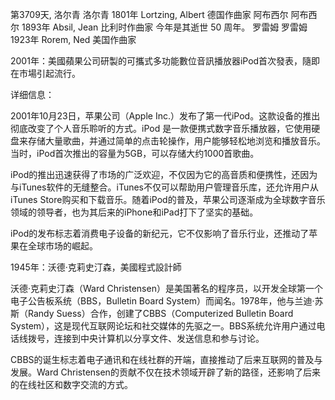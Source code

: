 第3709天, 洛尔青
洛尔青 1801年
Lortzing, Albert 德国作曲家
阿布西尔
阿布西尔 1893年
Absil, Jean 比利时作曲家
今年是其逝世 50 周年。
罗雷姆
罗雷姆 1923年
Rorem, Ned 美国作曲家

2001年：美國蘋果公司研製的可攜式多功能數位音訊播放器iPod首次發表，隨即在市場引起流行。

详细信息：

2001年10月23日，苹果公司（Apple Inc.）发布了第一代iPod。这款设备的推出彻底改变了个人音乐聆听的方式。iPod 是一款便携式数字音乐播放器，它使用硬盘来存储大量歌曲，并通过简单的点击轮操作，用户能够轻松地浏览和播放音乐。当时，iPod首次推出的容量为5GB，可以存储大约1000首歌曲。

iPod的推出迅速获得了市场的广泛欢迎，不仅因为它的高音质和便携性，还因为与iTunes软件的无缝整合。iTunes不仅可以帮助用户管理音乐库，还允许用户从iTunes Store购买和下载音乐。随着iPod的普及，苹果公司逐渐成为全球数字音乐领域的领导者，也为其后来的iPhone和iPad打下了坚实的基础。

iPod的发布标志着消费电子设备的新纪元，它不仅影响了音乐行业，还推动了苹果在全球市场的崛起。


1945年：沃德·克莉史汀森，美國程式設計師

沃德·克莉史汀森（Ward Christensen）是美国著名的程序员，以开发全球第一个电子公告板系统（BBS，Bulletin Board System）而闻名。1978年，他与兰迪·苏斯（Randy Suess）合作，创建了CBBS（Computerized Bulletin Board System），这是现代互联网论坛和社交媒体的先驱之一。BBS系统允许用户通过电话线拨号，连接到中央计算机以分享文件、发送信息和参与讨论。

CBBS的诞生标志着电子通讯和在线社群的开端，直接推动了后来互联网的普及与发展。Ward Christensen的贡献不仅在技术领域开辟了新的路径，还影响了后来的在线社区和数字交流的方式。